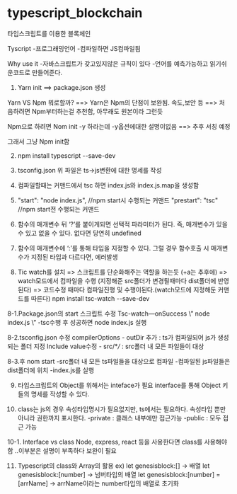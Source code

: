 # typescript_blockchain

타입스크립트를 이용한 블록체인

Tyscript -프로그래밍언어 -컴파일하면 JS컴파일됨

Why use it -자바스크립트가 갖고있지않은 규칙이 있다 -언어를 예측가능하고 읽기쉬운코드로 만들어준다.

1.  Yarn init
    ==> package.json 생성

Yarn VS Npm
뭐로할까?
==> Yarn은 Npm의 단점이 보완됨. 속도,보안 등
==> 처음하려면 Npm부터하는걸 추천함, 아무래도 원본이라 그런듯

Npm으로 하려면
Nom init -y 하라는데
-y옵션에대한 설명이없음
==> 추후 서칭 예정

그래서 그냥
Npm init함

2.  npm install typescript --save-dev

3.  tsconfig.json
    위 파일은 ts->js변환에 대한 명세를 작성

4.  컴파일할때는 커맨드에서 tsc
    하면 index.js와 index.js.map을 생성함

5.  "start": "node index.js", //npm start시 수행되는 커맨드
    "prestart": "tsc" //npm start전 수행되는 커맨드

6.  함수의 매개변수 뒤 ‘?’를 붙이게되면 선택적 파라미터가 된다.
    즉, 매개변수가 있을 수 있고 없을 수 있다.
    없다면 당연히 undefined

7.  함수의 매개변수에 ‘:’를 통해 타입을 지정할 수 있다.
    그럴 경우 함수호출 시 매개변수가 지정된 타입과 다르다면, 에러발생

8.  Tic watch를 설치
    => 스크립트를 단순화해주는 역할을 하는듯 (+a는 추후에)
    => watch모드에서 컴파일을 수행 (지정해준 src폴더가 변경될때마다 dist폴더에 반영된다)
    => 코드수정 때마다 컴파일진행 및 수행이된다.(watch모드에 지정해둔 커맨드를 따른다)
    npm install tsc-watch --save-dev

8-1.Package.json의 start 스크립트 수정
Tsc-watch—onSuccess \” node index.js \” -tsc수행 후 성공하면 node index.js 실행

8-2.tsconfig.json 수정
compilerOptions - outDir 추가 : ts가 컴파일되어 js가 생성되는 폴더 지정
Include value수정 - src/\*_/_ : src폴더 내 모든 파일들이 대상

8-3.후 nom start
-src폴더 내 모든 ts파일들을 대상으로 컴파일 -컴파일된 js파일들은 dist폴더에 위치
-index.js를 실행

9.  타입스크립트의 Object를 위해서는 inteface가 필요
    interface를 통해 Object 키 들의 명세를 작성할 수 있다.

10. class는 js의 경우 속성타입명시가 필요없지만, ts에서는 필요하다.
    속성타입 뿐만아니라 권한까지 표시한다.
    -private : 클래스 내부에만 접근가능
    -public : 모두 접근 가능

10-1.
Interface vs class
Node, express, react 등을 사용한다면 class를 사용해야함
..이부분은 설명이 부족하다 보완이 필요

11. Typescript의 class와 Array의 활용
    ex)
    let genesisblock:[] -> 배열
    let genesisblock:[number] -> 넘버타입의 배열
    let genesisblock:[number] = [arrName] -> arrName이라는 number타입의 배열로 초기화
